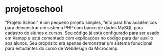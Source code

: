 # projetoschool
"Projeto School" é um pequeno projeto simples, feito para fins acadêmicos para demonstrar um sistema PHP com banco de dados MySQL para cadastro de alunos e cursos.
Seu código já está configurado para ser usado em Xampp e está comentado com explicações no código para dar auxílio aos alunos.
Seu propósito era apenas demonstrar um sistema funucional para estudantes do curso de Webdesign da Microcamp.

